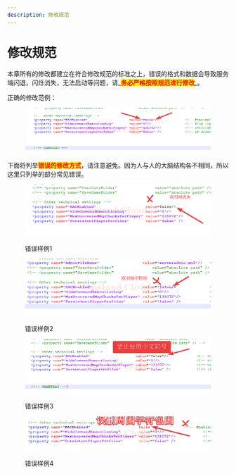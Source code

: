 ```yaml
---
description: 修改规范
---
```


# 修改规范

本章所有的修改都建立在符合修改规范的标准之上，错误的格式和数据会导致服务端闪退，闪烁消失，无法启动等问题，请_<mark style="color:red;">**务必严格按照规范进行修改**</mark>_。

正确的修改范例：

<figure><img src="../../../.gitbook/assets/notepad++_QE9nCCfvGt.png" alt=""><figcaption></figcaption></figure>

下面将列举<mark style="color:red;">**错误的修改方式**</mark>，请注意避免。因为人与人的大脑结构各不相同，所以这里只列举的部分常见错误。

<figure><img src="../../../.gitbook/assets/image (3) (1).png" alt=""><figcaption><p>错误样例1</p></figcaption></figure>

<figure><img src="../../../.gitbook/assets/image (2) (1).png" alt=""><figcaption><p>错误样例2</p></figcaption></figure>

<figure><img src="../../../.gitbook/assets/notepad++_31TQcWTObF.png" alt=""><figcaption><p>错误样例3</p></figcaption></figure>

<figure><img src="../../../.gitbook/assets/notepad++_wchis3EEmy.png" alt=""><figcaption><p>错误样例4</p></figcaption></figure>
